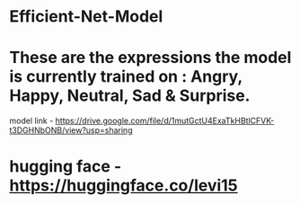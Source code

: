 # Efficient-Net-Model
# These are the expressions the model is currently trained on : Angry, Happy, Neutral, Sad & Surprise.
model link - https://drive.google.com/file/d/1mutGctU4ExaTkHBtlCFVK-t3DGHNbONB/view?usp=sharing
# hugging face - https://huggingface.co/levi15
